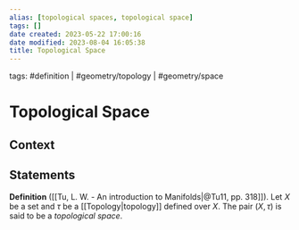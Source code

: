 ```yaml
---
alias: [topological spaces, topological space]
tags: []
date created: 2023-05-22 17:00:16
date modified: 2023-08-04 16:05:38
title: Topological Space
---
```


tags: #definition | #geometry/topology | #geometry/space

# Topological Space

## Context

## Statements

**Definition** ([[Tu, L. W. - An introduction to Manifolds|@Tu11, pp. 318]]). Let $X$ be a set and $\tau$ be a [[Topology|topology]] defined over $X$. The pair $(X, \tau)$ is said to be a *topological space*.